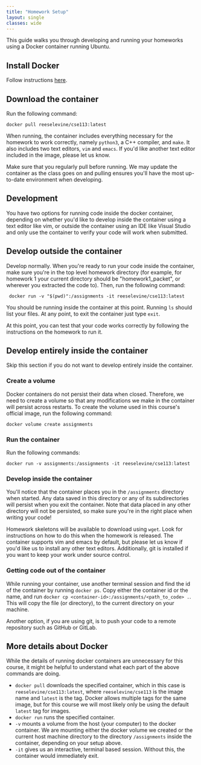 ```yaml
---
title: "Homework Setup"
layout: single
classes: wide
---
```


This guide walks you through developing and running your homeworks using a Docker container running Ubuntu.

## Install Docker
Follow instructions [here](https://docs.docker.com/get-docker/).

## Download the container
Run the following command:
```
docker pull reeselevine/cse113:latest
```
When running, the container includes everything necessary for the homework to work correctly, namely `python3`, a C++ compiler, and `make`. It also includes two text editors, `vim` and `emacs`. If you'd like another text editor included in the image, please let us know.

Make sure that you regularly pull before running. We may update the container as the class goes on and pulling ensures you'll have the most up-to-date environment when developing.

## Development
You have two options for running code inside the docker container, depending on whether you'd like to develop inside the container using a text editor like vim, or outside the container using an IDE like Visual Studio and only use the container to verify your code will work when submitted.

## Develop outside the container
Develop normally. When you're ready to run your code inside the container, make sure you're in the top level homework directory (for example, for homework 1 your current directory should be "homework1_packet", or wherever you extracted the code to). Then, run the following command:

```
 docker run -v "$(pwd)":/assignments -it reeselevine/cse113:latest
```
You should be running inside the container at this point. Running `ls` should list your files. At any point, to exit the container just type `exit`.

At this point, you can test that your code works correctly by following the instructions on the homework to run it.

## Develop entirely inside the container
Skip this section if you do not want to develop entirely inside the container.

### Create a volume
Docker containers do not persist their data when closed. Therefore, we need to create a volume so that any modifications we make in the container will persist across restarts. To create the volume used in this course's official image, run the following command:
```
docker volume create assignments
```

### Run the container
Run the following commands:

```
docker run -v assignments:/assignments -it reeselevine/cse113:latest
``` 

### Develop inside the container
You'll notice that the container places you in the `/assignments` directory when started. Any data saved in this directory or any of its subdirectories will persist when you exit the container. Note that data placed in any other directory will not be persisted, so make sure you're in the right place when writing your code!

Homework skeletons will be available to download using `wget`. Look for instructions on how to do this when the homework is released. The container supports vim and emacs by default, but please let us know if you'd like us to install any other text editors. Additionally, git is installed if you want to keep your work under source control.

### Getting code out of the container
While running your container, use another terminal session and find the id of the container by running `docker ps`. Copy either the container id or the name, and run `docker cp <container-id>:/assignments/<path_to_code> .`. This will copy the file (or directory), to the current directory on your machine.

Another option, if you are using git, is to push your code to a remote repository such as GitHub or GitLab.

## More details about Docker
While the details of running docker containers are unnecessary for this course, it might be helpful to understand what each part of the above commands are doing.
- `docker pull` downloads the specified container, which in this case is `reeselevine/cse113:latest`, where `reeselevine/cse113` is the image name and `latest` is the tag. Docker allows multiple tags for the same image, but for this course we will most likely only be using the default `latest` tag for images.
- `docker run` runs the specified container.
- `-v` mounts a volume from the host (your computer) to the docker container. We are mounting either the docker volume we created or the current host machine directory to the directory `/assignments` inside the container, depending on your setup above.
- `-it` gives us an interactive, terminal based session. Without this, the container would immediately exit.

